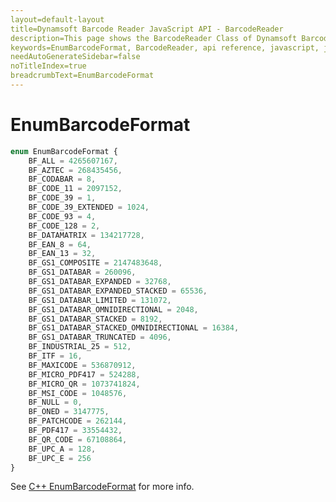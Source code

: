 ```yaml
---
layout=default-layout
title=Dynamsoft Barcode Reader JavaScript API - BarcodeReader
description=This page shows the BarcodeReader Class of Dynamsoft Barcode Reader JavaScript SDK.
keywords=EnumBarcodeFormat, BarcodeReader, api reference, javascript, js
needAutoGenerateSidebar=false
noTitleIndex=true
breadcrumbText=EnumBarcodeFormat
---
```


# EnumBarcodeFormat

```javascript
enum EnumBarcodeFormat {
    BF_ALL = 4265607167,
    BF_AZTEC = 268435456,
    BF_CODABAR = 8,
    BF_CODE_11 = 2097152,
    BF_CODE_39 = 1,
    BF_CODE_39_EXTENDED = 1024,
    BF_CODE_93 = 4,
    BF_CODE_128 = 2,
    BF_DATAMATRIX = 134217728,
    BF_EAN_8 = 64,
    BF_EAN_13 = 32,
    BF_GS1_COMPOSITE = 2147483648,
    BF_GS1_DATABAR = 260096,
    BF_GS1_DATABAR_EXPANDED = 32768,
    BF_GS1_DATABAR_EXPANDED_STACKED = 65536,
    BF_GS1_DATABAR_LIMITED = 131072,
    BF_GS1_DATABAR_OMNIDIRECTIONAL = 2048,
    BF_GS1_DATABAR_STACKED = 8192,
    BF_GS1_DATABAR_STACKED_OMNIDIRECTIONAL = 16384,
    BF_GS1_DATABAR_TRUNCATED = 4096,
    BF_INDUSTRIAL_25 = 512,
    BF_ITF = 16,
    BF_MAXICODE = 536870912,
    BF_MICRO_PDF417 = 524288,
    BF_MICRO_QR = 1073741824,
    BF_MSI_CODE = 1048576,
    BF_NULL = 0,
    BF_ONED = 3147775,
    BF_PATCHCODE = 262144,
    BF_PDF417 = 33554432,
    BF_QR_CODE = 67108864,
    BF_UPC_A = 128,
    BF_UPC_E = 256
}
```

See [C++ EnumBarcodeFormat](https://www.dynamsoft.com/barcode-reader/parameters/enum/format-enums.html?ver=latest#barcodeformat) for more info.
